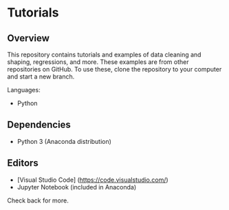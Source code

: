 # Tutorials
## Overview
This repository contains tutorials and examples of data cleaning and shaping, regressions, and more. These examples are from other repositories on GitHub. To use these, clone the repository to your computer and start a new branch.

Languages:
- Python

## Dependencies
- Python 3 (Anaconda distribution)

## Editors
- [Visual Studio Code] (https://code.visualstudio.com/)
- Jupyter Notebook (included in Anaconda)

Check back for more.

